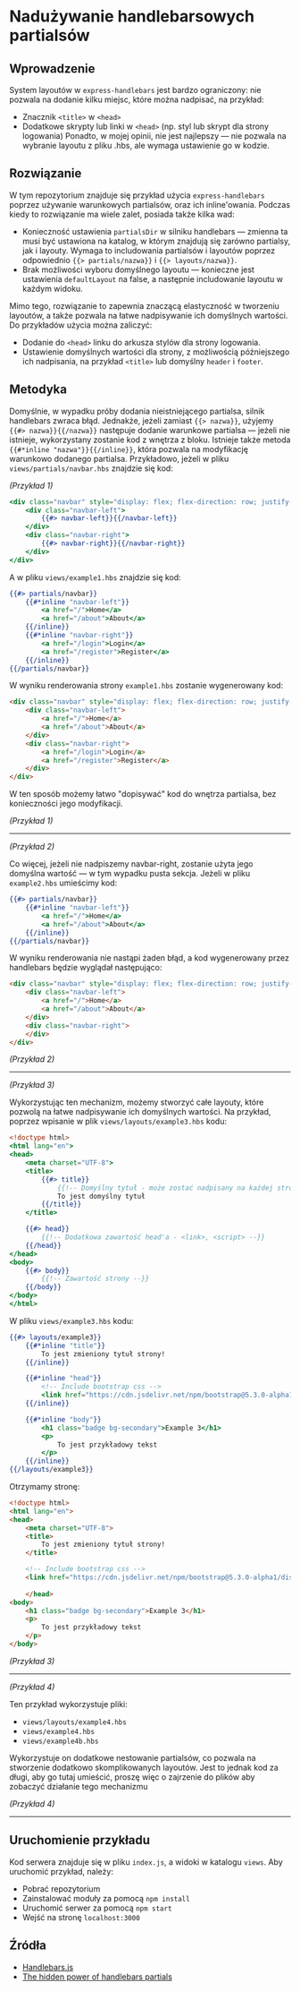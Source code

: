 # Nadużywanie handlebarsowych partialsów

## Wprowadzenie
System layoutów w `express-handlebars` jest bardzo ograniczony: nie pozwala na dodanie kilku miejsc, które można nadpisać, na przykład:
- Znacznik `<title>` w `<head>`
- Dodatkowe skrypty lub linki w `<head>` (np. styl lub skrypt dla strony logowania)
Ponadto, w mojej opinii, nie jest najlepszy — nie pozwala na wybranie layoutu z pliku .hbs, ale wymaga ustawienie go w kodzie.

## Rozwiązanie
W tym repozytorium znajduje się przykład użycia `express-handlebars` poprzez używanie warunkowych partialsów, oraz ich inline'owania.
Podczas kiedy to rozwiązanie ma wiele zalet, posiada także kilka wad:
- Konieczność ustawienia `partialsDir` w silniku handlebars — zmienna ta musi być ustawiona na katalog, w którym znajdują się zarówno partialsy, jak i layouty. Wymaga to includowania partialsów i layoutów poprzez odpowiednio `{{> partials/nazwa}}` i `{{> layouts/nazwa}}`.
- Brak możliwości wyboru domyślnego layoutu — konieczne jest ustawienia `defaultLayout` na false, a następnie includowanie layoutu w każdym widoku.

Mimo tego, rozwiązanie to zapewnia znaczącą elastyczność w tworzeniu layoutów, a także pozwala na łatwe nadpisywanie ich domyślnych wartości.
Do przykładów użycia można zaliczyć:
- Dodanie do `<head>` linku do arkusza stylów dla strony logowania.
- Ustawienie domyślnych wartości dla strony, z możliwością późniejszego ich nadpisania, na przykład `<title>` lub domyślny `header` i `footer`.

## Metodyka
Domyślnie, w wypadku próby dodania nieistniejącego partialsa, silnik handlebars zwraca błąd. Jednakże, jeżeli zamiast `{{> nazwa}}`, użyjemy `{{#> nazwa}}{{/nazwa}}` następuje dodanie warunkowe partialsa — jeżeli nie istnieje, wykorzystany zostanie kod z wnętrza z bloku. Istnieje także metoda `{{#*inline "nazwa"}}{{/inline}}`, która pozwala na modyfikację warunkowo dodanego partialsa. Przykładowo, jeżeli w pliku `views/partials/navbar.hbs` znajdzie się kod: 

*(Przykład 1)*<br>

```handlebars
<div class="navbar" style="display: flex; flex-direction: row; justify-content: space-between">
    <div class="navbar-left">
        {{#> navbar-left}}{{/navbar-left}}
    </div>
    <div class="navbar-right">
        {{#> navbar-right}}{{/navbar-right}}
    </div>
</div>
```
A w pliku `views/example1.hbs` znajdzie się kod:
```handlebars
{{#> partials/navbar}}
    {{#*inline "navbar-left"}}
        <a href="/">Home</a>
        <a href="/about">About</a>
    {{/inline}}
    {{#*inline "navbar-right"}}
        <a href="/login">Login</a>
        <a href="/register">Register</a>
    {{/inline}}
{{/partials/navbar}}
```
W wyniku renderowania strony `example1.hbs` zostanie wygenerowany kod:
```html
<div class="navbar" style="display: flex; flex-direction: row; justify-content: space-between">
    <div class="navbar-left">
        <a href="/">Home</a>
        <a href="/about">About</a>
    </div>
    <div class="navbar-right">
        <a href="/login">Login</a>
        <a href="/register">Register</a>
    </div>
</div>
```
W ten sposób możemy łatwo "dopisywać" kod do wnętrza partialsa, bez konieczności jego modyfikacji. 

*(Przykład 1)*<br>


---
*(Przykład 2)*<br>

Co więcej, jeżeli nie nadpiszemy navbar-right, zostanie użyta jego domyślna wartość — w tym wypadku pusta sekcja. Jeżeli w pliku `example2.hbs` umieścimy kod:
```handlebars
{{#> partials/navbar}}
    {{#*inline "navbar-left"}}
        <a href="/">Home</a>
        <a href="/about">About</a>
    {{/inline}}
{{/partials/navbar}}
```
W wyniku renderowania nie nastąpi żaden błąd, a kod wygenerowany przez handlebars będzie wyglądał następująco:
```html
<div class="navbar" style="display: flex; flex-direction: row; justify-content: space-between">
    <div class="navbar-left">
        <a href="/">Home</a>
        <a href="/about">About</a>
    </div>
    <div class="navbar-right">
    </div>
</div>
```
*(Przykład 2)*<br>

---

*(Przykład 3)*<br>

Wykorzystując ten mechanizm, możemy stworzyć całe layouty, które pozwolą na łatwe nadpisywanie ich domyślnych wartości. Na przykład, poprzez wpisanie w plik `views/layouts/example3.hbs` kodu:
```handlebars
<!doctype html>
<html lang="en">
<head>
    <meta charset="UTF-8">
    <title>
        {{#> title}}
            {{!-- Domyślny tytuł - może zostać nadpisany na każdej stronie --}}
            To jest domyślny tytuł
        {{/title}}
    </title>

    {{#> head}}
        {{!-- Dodatkowa zawartość head'a - <link>, <script> --}}
    {{/head}}
</head>
<body>
    {{#> body}}
        {{!-- Zawartość strony --}}
    {{/body}}
</body>
</html>
```
W pliku `views/example3.hbs` kodu:
```handlebars
{{#> layouts/example3}}
    {{#*inline "title"}}
        To jest zmieniony tytuł strony!
    {{/inline}}

    {{#*inline "head"}}
        <!-- Include bootstrap css -->
        <link href="https://cdn.jsdelivr.net/npm/bootstrap@5.3.0-alpha1/dist/css/bootstrap.min.css" rel="stylesheet" integrity="sha384-GLhlTQ8iRABdZLl6O3oVMWSktQOp6b7In1Zl3/Jr59b6EGGoI1aFkw7cmDA6j6gD" crossorigin="anonymous">
    {{/inline}}

    {{#*inline "body"}}
        <h1 class="badge bg-secondary">Example 3</h1>
        <p>
            To jest przykładowy tekst
        </p>
    {{/inline}}
{{/layouts/example3}}
```
Otrzymamy stronę:
```html
<!doctype html>
<html lang="en">
<head>
    <meta charset="UTF-8">
    <title>
        To jest zmieniony tytuł strony!
    </title>

    <!-- Include bootstrap css -->
    <link href="https://cdn.jsdelivr.net/npm/bootstrap@5.3.0-alpha1/dist/css/bootstrap.min.css" rel="stylesheet" integrity="sha384-GLhlTQ8iRABdZLl6O3oVMWSktQOp6b7In1Zl3/Jr59b6EGGoI1aFkw7cmDA6j6gD" crossorigin="anonymous">
    
    </head>
<body>
    <h1 class="badge bg-secondary">Example 3</h1>
    <p>
        To jest przykładowy tekst
    </p>
</body>
```  
*(Przykład 3)*<br>

---

*(Przykład 4)*<br>

Ten przykład wykorzystuje pliki:
- `views/layouts/example4.hbs`
- `views/example4.hbs`
- `views/example4b.hbs`

Wykorzystuje on dodatkowe nestowanie partialsów, co pozwala na stworzenie dodatkowo skomplikowanych layoutów. Jest to jednak kod za długi, aby go tutaj umieścić, proszę więc o zajrzenie do plików aby zobaczyć działanie tego mechanizmu

*(Przykład 4)*<br>

---

## Uruchomienie przykładu
Kod serwera znajduje się w pliku `index.js`, a widoki w katalogu `views`.
Aby uruchomić przykład, należy:
- Pobrać repozytorium
- Zainstalować moduły za pomocą `npm install`
- Uruchomić serwer za pomocą `npm start`
- Wejść na stronę `localhost:3000`

## Źródła
- [Handlebars.js](https://handlebarsjs.com/)
- [The hidden power of handlebars partials](https://cloudfour.com/thinks/the-hidden-power-of-handlebars-partials/)